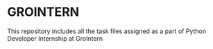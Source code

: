 # GROINTERN
This repository includes all the task files assigned as a part of Python Developer Internship at GroIntern

